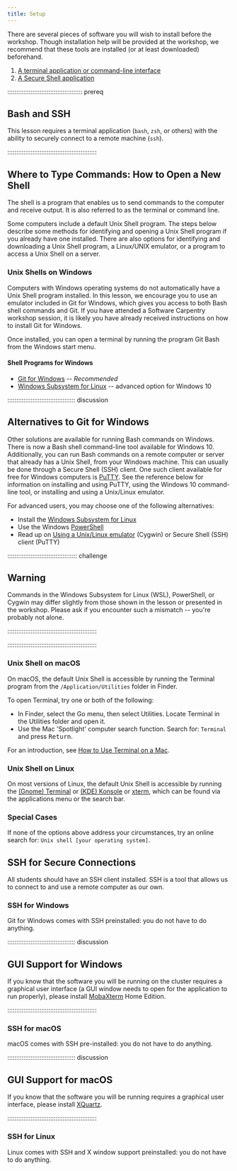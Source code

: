 ```yaml
---
title: Setup
---
```


There are several pieces of software you will wish to install before the
workshop. Though installation help will be provided at the workshop, we
recommend that these tools are installed (or at least downloaded) beforehand.

1. [A terminal application or command-line interface](#where-to-type-commands-how-to-open-a-new-shell)
2. [A Secure Shell application](#ssh-for-secure-connections)

::::::::::::::::::::::::::::::::::::::::::  prereq

## Bash and SSH

This lesson requires a terminal application (`bash`, `zsh`, or others) with
the ability to securely connect to a remote machine (`ssh`).


::::::::::::::::::::::::::::::::::::::::::::::::::

## Where to Type Commands: How to Open a New Shell

The shell is a program that enables us to send commands to the computer and
receive output. It is also referred to as the terminal or command line.

Some computers include a default Unix Shell program. The steps below describe
some methods for identifying and opening a Unix Shell program if you already
have one installed. There are also options for identifying and downloading a
Unix Shell program, a Linux/UNIX emulator, or a program to access a Unix Shell
on a server.

### Unix Shells on Windows

Computers with Windows operating systems do not automatically have a Unix Shell
program installed. In this lesson, we encourage you to use an emulator included
in Git for Windows, which gives you access to both Bash shell commands and Git.
If you have attended a Software Carpentry workshop session, it is likely you
have already received instructions on how to install Git for Windows.

Once installed, you can open a terminal by running the program Git Bash from
the Windows start menu.

#### Shell Programs for Windows

- [Git for Windows][git4win] -- *Recommended*
- [Windows Subsystem for Linux][wsl] -- advanced option for Windows 10

::::::::::::::::::::::::::::::::::::::  discussion

## Alternatives to Git for Windows

Other solutions are available for running Bash commands on Windows. There is
now a Bash shell command-line tool available for Windows 10. Additionally,
you can run Bash commands on a remote computer or server that already has a
Unix Shell, from your Windows machine. This can usually be done through a
Secure Shell (SSH) client. One such client available for free for Windows
computers is [PuTTY][putty]. See the reference below for information on
installing and using PuTTY, using the Windows 10 command-line tool, or
installing and using a Unix/Linux emulator.

For advanced users, you may choose one of the following alternatives:

- Install the [Windows Subsystem for Linux][wsl]
- Use the Windows [PowerShell][ms-shell]
- Read up on [Using a Unix/Linux emulator][unix-emulator] (Cygwin) or Secure
  Shell (SSH) client (PuTTY)

:::::::::::::::::::::::::::::::::::::::  challenge

## Warning

Commands in the Windows Subsystem for Linux (WSL), PowerShell, or Cygwin
may differ slightly from those shown in the lesson or presented in the
workshop. Please ask if you encounter such a mismatch -- you're
probably not alone.



::::::::::::::::::::::::::::::::::::::::::::::::::

::::::::::::::::::::::::::::::::::::::::::::::::::

### Unix Shell on macOS

On macOS, the default Unix Shell is accessible by running the Terminal program
from the `/Application/Utilities` folder in Finder.

To open Terminal, try one or both of the following:

- In Finder, select the Go menu, then select Utilities. Locate Terminal in the
  Utilities folder and open it.
- Use the Mac 'Spotlight' computer search function. Search for: `Terminal` and
  press <kbd>Return</kbd>.

For an introduction, see [How to Use Terminal on a Mac][mac-terminal].

### Unix Shell on Linux

On most versions of Linux, the default Unix Shell is accessible by running the
[(Gnome) Terminal](https://help.gnome.org/users/gnome-terminal/stable/) or
[(KDE) Konsole](https://konsole.kde.org/) or
[xterm](https://en.wikipedia.org/wiki/Xterm), which can be found via the
applications menu or the search bar.

### Special Cases

If none of the options above address your circumstances, try an online search
for: `Unix shell [your operating system]`.

## SSH for Secure Connections

All students should have an SSH client installed. SSH is a tool that allows us
to connect to and use a remote computer as our own.

### SSH for Windows

Git for Windows comes with SSH preinstalled: you do not have to do anything.

::::::::::::::::::::::::::::::::::::::  discussion

## GUI Support for Windows

If you know that the software you will be running on the cluster requires a
graphical user interface (a GUI window needs to open for the application to
run properly), please install [MobaXterm](https://mobaxterm.mobatek.net) Home
Edition.


::::::::::::::::::::::::::::::::::::::::::::::::::

### SSH for macOS

macOS comes with SSH pre-installed: you do not have to do anything.

::::::::::::::::::::::::::::::::::::::  discussion

## GUI Support for macOS

If you know that the software you will be running requires a graphical user
interface, please install [XQuartz](https://www.xquartz.org).


::::::::::::::::::::::::::::::::::::::::::::::::::

### SSH for Linux

Linux comes with SSH and X window support preinstalled: you do not have to do
anything.

<!-- links -->

[git4win]: https://gitforwindows.org/
[wsl]: https://docs.microsoft.com/en-us/windows/wsl/install-win10
[putty]: https://www.chiark.greenend.org.uk/~sgtatham/putty/
[ms-shell]: https://docs.microsoft.com/en-us/powershell/scripting/learn/remoting/ssh-remoting-in-powershell-core?view=powershell-7
[unix-emulator]: https://www.cygwin.com/
[mac-terminal]: https://www.macworld.co.uk/feature/mac-software/how-use-terminal-on-mac-3608274/



